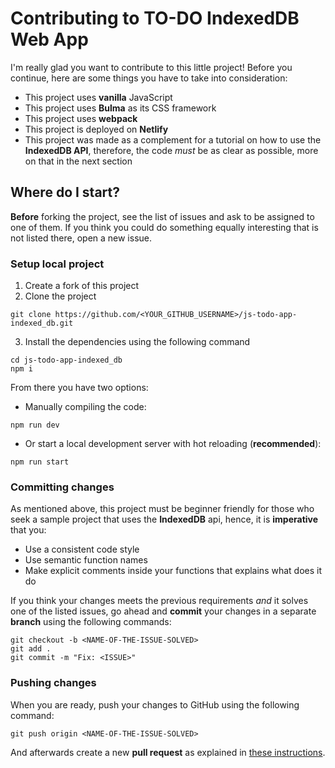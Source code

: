 # Contributing to TO-DO IndexedDB Web App

I'm really glad you want to contribute to this little project! Before you continue, here are some things you have to take into consideration:

- This project uses **vanilla** JavaScript
- This project uses **Bulma** as its CSS framework
- This project uses **webpack**
- This project is deployed on **Netlify**
- This project was made as a complement for a tutorial on how to use the **IndexedDB API**, therefore, the code *must* be as clear as possible, more on that in the next section

## Where do I start?

**Before** forking the project, see the list of issues and ask to be assigned to one of them. If you think you could do something equally interesting that is not listed there,
open a new issue.

### Setup local project

1. Create a fork of this project
2. Clone the project
```
git clone https://github.com/<YOUR_GITHUB_USERNAME>/js-todo-app-indexed_db.git
```
3. Install the dependencies using the following command
```
cd js-todo-app-indexed_db
npm i
```

From there you have two options:

- Manually compiling the code:
```
npm run dev
```

- Or start a local development server with hot reloading (**recommended**):
```
npm run start
```

### Committing changes

As mentioned above, this project must be beginner friendly for those who seek a sample project that uses the **IndexedDB** api, hence, it is **imperative** that you:

- Use a consistent code style
- Use semantic function names
- Make explicit comments inside your functions that explains what does it do

If you think your changes meets the previous requirements *and* it solves one of the listed issues, go ahead and **commit** your changes in a separate **branch** using the
following commands:

```
git checkout -b <NAME-OF-THE-ISSUE-SOLVED>
git add .
git commit -m "Fix: <ISSUE>"
```

### Pushing changes

When you are ready, push your changes to GitHub using the following command:

```
git push origin <NAME-OF-THE-ISSUE-SOLVED>
```

And afterwards create a new **pull request** as explained in [these instructions](https://docs.github.com/en/free-pro-team@latest/github/collaborating-with-issues-and-pull-requests/creating-a-pull-request-from-a-fork).
